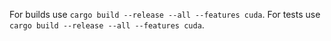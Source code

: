 For builds use `cargo build --release --all --features cuda`.
For tests use `cargo build --release --all --features cuda`.

